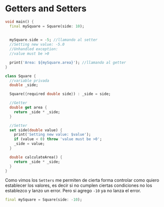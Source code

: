 # Getters and Setters

```Dart
void main() {
  final mySquare = Square(side: 10);
  
    
  mySquare.side = -5; //llamando al setter
  //Setting new value: -5.0
  //Unhandled exception:
  //value must be >0

  print('Area: ${mySquare.area}'); //llamando al getter
}

class Square {
  //variable privada
  double _side;

  Square({required double side}) : _side = side;

  //Getter
  double get area {
    return _side * _side;
  }

  //Setter
  set side(double value) {
    print('Setting new value: $value');
    if (value < 0) throw 'value must be >0';
    _side = value;
  }

  double calculateArea() {
    return _side * _side;
  }
}
```

Como vimos los `Setters` me permiten de cierta forma controlar como quiero establecer los valores, es decir si no cumplen ciertas condiciones no los establezco y lanzo un error. Pero si agrego `-10` ya no lanza el error.

```Dart
final mySquare = Square(side: -10);
```
